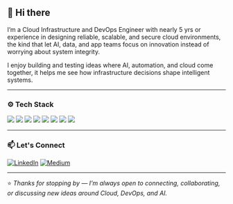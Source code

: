 ## 👋 Hi there   


I’m a Cloud Infrastructure and DevOps Engineer with nearly 5 yrs or experience in designing reliable, scalable, and secure cloud environments, the kind that let AI, data, and app teams focus on innovation instead of worrying about system integrity.  

I enjoy building and testing ideas where AI, automation, and cloud come together, it helps me see how infrastructure decisions shape intelligent systems.

---

### ⚙️ Tech Stack  

<p align="left">
  <!-- Cloud -->
  <img src="https://img.shields.io/badge/Cloud-Azure-0078D4?style=for-the-badge&logo=microsoftazure&logoColor=white" />
  <img src="https://img.shields.io/badge/Cloud-AWS-FF9900?style=for-the-badge&logo=amazonaws&logoColor=white" />
  <!-- DevOps -->
  <img src="https://img.shields.io/badge/DevOps-GitHub_Actions-181717?style=for-the-badge&logo=githubactions&logoColor=white" />
  <img src="https://img.shields.io/badge/DevOps-Azure_DevOps-0078D7?style=for-the-badge&logo=azuredevops&logoColor=white" />
  <!-- IaC -->
  <img src="https://img.shields.io/badge/IaC-Terraform-7B42BC?style=for-the-badge&logo=terraform&logoColor=white" />
  <img src="https://img.shields.io/badge/IaC-Bicep-0078D4?style=for-the-badge&logo=microsoft&logoColor=white" />
  <!-- Scripting -->
  <img src="https://img.shields.io/badge/Scripting-Python-3776AB?style=for-the-badge&logo=python&logoColor=white" />
  <img src="https://img.shields.io/badge/Scripting-PowerShell-5391FE?style=for-the-badge&logo=powershell&logoColor=white" />
</p>

---


### 📫 Let's Connect  

[![LinkedIn](https://img.shields.io/badge/LinkedIn-0077B5?style=for-the-badge&logo=linkedin&logoColor=white)](https://www.linkedin.com/in/venkat-boppana/)
[![Medium](https://img.shields.io/badge/Medium-000000?style=for-the-badge&logo=medium&logoColor=white)](https://medium.com/@b.venkat.sk/about)

---

⭐ _Thanks for stopping by — I’m always open to connecting, collaborating, or discussing new ideas around Cloud, DevOps, and AI._
